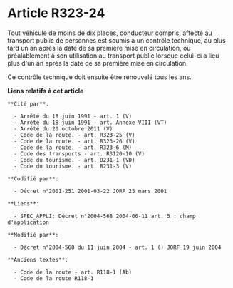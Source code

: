 # Article R323-24

Tout véhicule de moins de dix places, conducteur compris, affecté au transport public de personnes est soumis à un contrôle
technique, au plus tard un an après la date de sa première mise en circulation, ou préalablement à son utilisation au
transport public lorsque celui-ci a lieu plus d'un an après la date de sa première mise en circulation.

Ce contrôle technique doit ensuite être renouvelé tous les ans.

**Liens relatifs à cet article**

	**Cité par**:

	  - Arrêté du 18 juin 1991 - art. 1 (V)
	  - Arrêté du 18 juin 1991 - art. Annexe VIII (VT)
	  - Arrêté du 20 octobre 2011 (V)
	  - Code de la route. - art. R323-25 (V)
	  - Code de la route. - art. R323-26 (V)
	  - Code de la route. - art. R323-6 (M)
	  - Code des transports - art. R3120-10 (V)
	  - Code du tourisme. - art. D231-1 (VD)
	  - Code du tourisme. - art. R231-3 (V)

	**Codifié par**:

	  - Décret n°2001-251 2001-03-22 JORF 25 mars 2001

	**Liens**:

	  - SPEC_APPLI: Décret n°2004-568 2004-06-11 art. 5 : champ d'application

	**Modifié par**:

	  - Décret n°2004-568 du 11 juin 2004 - art. 1 () JORF 19 juin 2004

	**Anciens textes**:

	  - Code de la route - art. R118-1 (Ab)
	  - Code de la route R118-1
